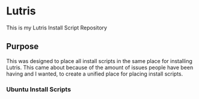 # Lutris
This is my Lutris Install Script Repository

## Purpose
This was designed to place all install scripts in the same place for installing Lutris.
This came about because of the amount of issues people have been having and I wanted,
to create a unified place for placing install scripts.

### Ubuntu Install Scripts


<!-- Remember when you use Linux Don't Panic!-->
